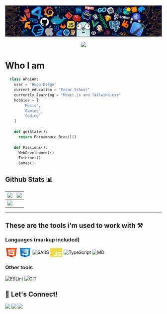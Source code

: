 ![Github Banner](https://github.com/Jaydeep-Yadav/Jaydeep-Yadav/blob/main/banner.png)

<p align="center">
  <img src="https://readme-typing-svg.herokuapp.com?color=0d8eceF&size=30&center=true&vCenter=true&width=550&height=70&lines=Hi,+I'm+Hugo+Diêgo+Or+Mihaael;+I+Am+a+Computer+Science+Student;">
</p>

  # Who I am 
```python
  class WhoIAm:
    user = 'Hugo Diêgo'
    current_education = "Cesar School"
    currently_learning = "React.js and Tailwind.css"
    hobbies = [
        'Music',
        'Gaming',
        'Coding'
    ]
	
    def getState():
      return Pernambuco_Brasil()
	
    def Passions():
      WebDevelopment()
      Internet()
      Games()
 ```

## Github Stats 📊

<img src="https://github-readme-stats.vercel.app/api?username=Mihaael&&show_icons=true&count_private=true&theme=github_dark">|<img src="https://github-readme-streak-stats.herokuapp.com/?user=Mihaael&theme=blueberry_duo"/>
|---|---|
<img src="https://github-readme-stats.vercel.app/api/top-langs/?username=Mihaael&layout=compact&theme=github_dark"/>|

---

## These are the tools i'm used to work with ⚒
 ### Languages (markup included)
 <div style="display: inline_block">
    <img align="center" alt="HTML" height="30" width="40" src="https://raw.githubusercontent.com/devicons/devicon/master/icons/html5/html5-original.svg">
    <img align="center" alt="CSS" height="30" width="40" src="https://raw.githubusercontent.com/devicons/devicon/master/icons/css3/css3-original.svg">
    <img align="center" alt="SASS" height="30" width="40" src="https://cdn.jsdelivr.net/gh/devicons/devicon/icons/sass/sass-original.svg" />
    <img align="center" alt="JavaScript" height="30" width="40" src="https://raw.githubusercontent.com/devicons/devicon/master/icons/javascript/javascript-plain.svg">
    <img align="center" alt="TypeScript" height="30" width="40" src="https://cdn.jsdelivr.net/gh/devicons/devicon/icons/typescript/typescript-original.svg" />
    <img align="center" alt="MD" height="30" width="40" src="https://cdn.jsdelivr.net/gh/devicons/devicon/icons/markdown/markdown-original.svg" />
  </div>

### Other tools
  <div style="display: inline_block">
    <img align="center" alt="ESLint" height="30" width="40" src="https://cdn.jsdelivr.net/gh/devicons/devicon/icons/eslint/eslint-original.svg" />
    <img align="center" alt="GIT" height="30" width="40" src="https://cdn.jsdelivr.net/gh/devicons/devicon/icons/git/git-original.svg" /
  </div>

## 🤝 Let's Connect!

<div>
  <a href = "mailto:hugodiego.898@gmail.com"><img src="https://img.shields.io/badge/-Gmail-%23333?style=for-the-badge&logo=gmail&logoColor=white" target="_blank"></a>
  <a href="https://www.linkedin.com/in/mihaael/" target="_blank"><img src="https://img.shields.io/badge/-LinkedIn-%230077B5?style=for-the-badge&logo=linkedin&logoColor=white" target="_blank"></a>
  <a href="https://discordapp.com/users/177568143764357120" target="_blank"><img src="https://img.shields.io/badge/Discord-7289DA?style=for-the-badge&logo=discord&logoColor=white" target="_blank"></a> 
</div>
